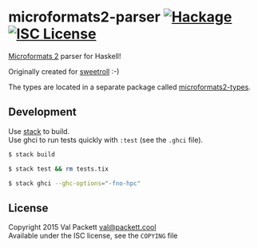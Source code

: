 # microformats2-parser [![Hackage](https://img.shields.io/hackage/v/microformats2-parser.svg?style=flat)](https://hackage.haskell.org/package/microformats2-parser) [![ISC License](https://img.shields.io/badge/license-ISC-red.svg?style=flat)](https://tldrlegal.com/license/-isc-license)

[Microformats 2] parser for Haskell!

Originally created for [sweetroll] :-)

The types are located in a separate package called [microformats2-types].

[Microformats 2]: http://microformats.org/wiki/microformats2
[sweetroll]: https://codeberg.org/valpackett/sweetroll
[microformats2-types]: https://codeberg.org/valpackett/microformats2-types

## Development

Use [stack] to build.  
Use ghci to run tests quickly with `:test` (see the `.ghci` file).

```bash
$ stack build

$ stack test && rm tests.tix

$ stack ghci --ghc-options="-fno-hpc"
```

[stack]: https://github.com/commercialhaskell/stack

## License

Copyright 2015 Val Packett <val@packett.cool>  
Available under the ISC license, see the `COPYING` file
